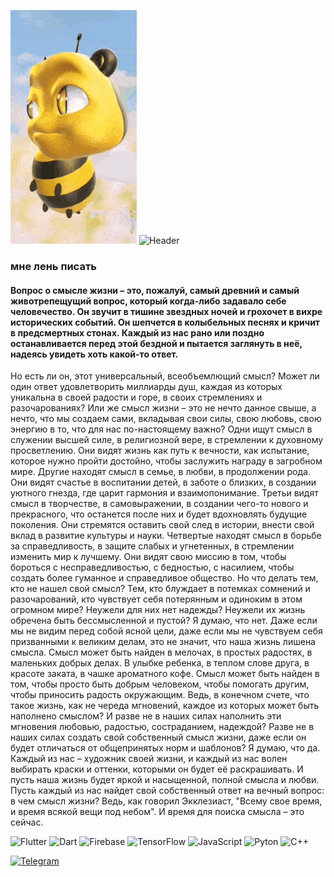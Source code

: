 ![Header](https://github.com/rtrtrturtr/rtrtrturtr/blob/main/assets/bee-rizz-bee-eyebrow.gif)
![Header](https://github.com/rtrtrturtr/rtrtrturtr/blob/main/assets/%D1%81%D0%B1%D1%8D%D1%83-%D1%82%D0%B0%D1%80%D0%BA%D0%BE%D0%B2.gif)
### мне лень писать

#### Вопрос о смысле жизни – это, пожалуй, самый древний и самый животрепещущий вопрос, который когда-либо задавало себе человечество. Он звучит в тишине звездных ночей и грохочет в вихре исторических событий. Он шепчется в колыбельных песнях и кричит в предсмертных стонах. Каждый из нас рано или поздно останавливается перед этой бездной и пытается заглянуть в неё, надеясь увидеть хоть какой-то ответ.
Но есть ли он, этот универсальный, всеобъемлющий смысл? Может ли один ответ удовлетворить миллиарды душ, каждая из которых уникальна в своей радости и горе, в своих стремлениях и разочарованиях? Или же смысл жизни – это не нечто данное свыше, а нечто, что мы создаем сами, вкладывая свои силы, свою любовь, свою энергию в то, что для нас по-настоящему важно?
Одни ищут смысл в служении высшей силе, в религиозной вере, в стремлении к духовному просветлению. Они видят жизнь как путь к вечности, как испытание, которое нужно пройти достойно, чтобы заслужить награду в загробном мире. Другие находят смысл в семье, в любви, в продолжении рода. Они видят счастье в воспитании детей, в заботе о близких, в создании уютного гнезда, где царит гармония и взаимопонимание. Третьи видят смысл в творчестве, в самовыражении, в создании чего-то нового и прекрасного, что останется после них и будет вдохновлять будущие поколения. Они стремятся оставить свой след в истории, внести свой вклад в развитие культуры и науки. Четвертые находят смысл в борьбе за справедливость, в защите слабых и угнетенных, в стремлении изменить мир к лучшему. Они видят свою миссию в том, чтобы бороться с несправедливостью, с бедностью, с насилием, чтобы создать более гуманное и справедливое общество.
Но что делать тем, кто не нашел свой смысл? Тем, кто блуждает в потемках сомнений и разочарований, кто чувствует себя потерянным и одиноким в этом огромном мире? Неужели для них нет надежды? Неужели их жизнь обречена быть бессмысленной и пустой?
Я думаю, что нет. Даже если мы не видим перед собой ясной цели, даже если мы не чувствуем себя призванными к великим делам, это не значит, что наша жизнь лишена смысла. Смысл может быть найден в мелочах, в простых радостях, в маленьких добрых делах. В улыбке ребенка, в теплом слове друга, в красоте заката, в чашке ароматного кофе. Смысл может быть найден в том, чтобы просто быть добрым человеком, чтобы помогать другим, чтобы приносить радость окружающим.
Ведь, в конечном счете, что такое жизнь, как не череда мгновений, каждое из которых может быть наполнено смыслом? И разве не в наших силах наполнить эти мгновения любовью, радостью, состраданием, надеждой? Разве не в наших силах создать свой собственный смысл жизни, даже если он будет отличаться от общепринятых норм и шаблонов?
Я думаю, что да. Каждый из нас – художник своей жизни, и каждый из нас волен выбирать краски и оттенки, которыми он будет её раскрашивать. И пусть наша жизнь будет яркой и насыщенной, полной смысла и любви. Пусть каждый из нас найдет свой собственный ответ на вечный вопрос: в чем смысл жизни? Ведь, как говорил Экклезиаст, "Всему свое время, и время всякой вещи под небом". И время для поиска смысла – это сейчас.

![Flutter](https://img.shields.io/badge/-Flutter-090909?style=for-the-badge&logo=flutter&logoColor=47C5FB)
![Dart](https://img.shields.io/badge/-Dart-090909?style=for-the-badge&logo=dart&logoColor=097CDB)
![Firebase](https://img.shields.io/badge/-Firebase-090909?style=for-the-badge&logo=firebase&logoColor=F8C52C)
![TensorFlow](https://img.shields.io/badge/-TensorFlow-090909?style=for-the-badge&logo=tensorflow&logoColor=F88C00)
![JavaScript](https://img.shields.io/badge/-JavaScript-090909?style=for-the-badge&logo=JavaScript&logoColor=E9D54D)
![Pyton](https://img.shields.io/badge/-Pyton-090909?style=for-the-badge&logo=pyton&logoColor=E5D3FF)
![C++](https://img.shields.io/badge/-C++-090909?style=for-the-badge&logo=C%2b%2b&logoColor=6296CC)


[![Telegram](https://img.shields.io/badge/-Telegram-090909?style=for-the-badge&logo=telegram&logoColor=27A0D9)](t.me/maeetv)